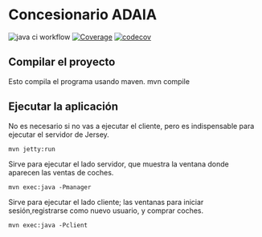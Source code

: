 **Concesionario ADAIA**
=======================

![java ci workflow](https://github.com/asierbrizu/BSPQ22-S01/actions/workflows/java-ci.yml/badge.svg)
[![Coverage](https://sonarcloud.io/api/project_badges/measure?project=asierbrizu_BSPQ22-S01&metric=coverage)](https://sonarcloud.io/summary/new_code?id=asierbrizu_BSPQ22-S01)
 [![codecov](https://codecov.io/gh/ikermorales/BSPQ22-S01/branch/main/graph/badge.svg)](https://codecov.io/gh/ikermorales/BSPQ22-S01)

Compilar el proyecto
--------------------

Esto compila el programa usando maven.
	mvn compile 

Ejecutar la aplicación
----------------------

No es necesario si no vas a ejecutar el cliente, pero es indispensable para ejecutar el servidor de Jersey.
	
	mvn jetty:run 

Sirve para ejecutar el lado servidor, que muestra la ventana donde aparecen las ventas de coches.

	mvn exec:java -Pmanager

Sirve para ejecutar el lado cliente; las ventanas para iniciar sesión,registrarse como nuevo usuario, y comprar coches.	

	mvn exec:java -Pclient
